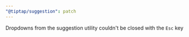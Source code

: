 ```yaml
---
"@tiptap/suggestion": patch
---
```


Dropdowns from the suggestion utility couldn't be closed with the `Esc` key
